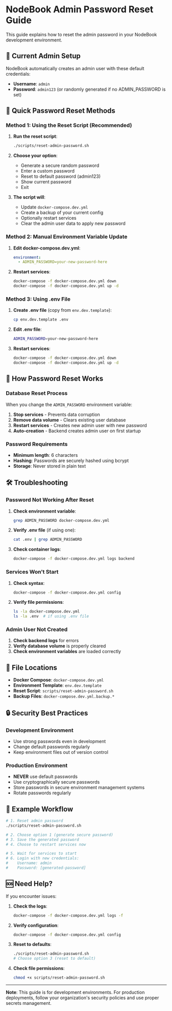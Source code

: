 # NodeBook Admin Password Reset Guide

This guide explains how to reset the admin password in your NodeBook development environment.

## 🔐 **Current Admin Setup**

NodeBook automatically creates an admin user with these default credentials:
- **Username**: `admin`
- **Password**: `admin123` (or randomly generated if no ADMIN_PASSWORD is set)

## 🚀 **Quick Password Reset Methods**

### **Method 1: Using the Reset Script (Recommended)**

1. **Run the reset script**:
   ```bash
   ./scripts/reset-admin-password.sh
   ```

2. **Choose your option**:
   - Generate a secure random password
   - Enter a custom password
   - Reset to default password (admin123)
   - Show current password
   - Exit

3. **The script will**:
   - Update `docker-compose.dev.yml`
   - Create a backup of your current config
   - Optionally restart services
   - Clear the admin user data to apply new password

### **Method 2: Manual Environment Variable Update**

1. **Edit docker-compose.dev.yml**:
   ```yaml
   environment:
     - ADMIN_PASSWORD=your-new-password-here
   ```

2. **Restart services**:
   ```bash
   docker-compose -f docker-compose.dev.yml down
   docker-compose -f docker-compose.dev.yml up -d
   ```

### **Method 3: Using .env File**

1. **Create .env file** (copy from `env.dev.template`):
   ```bash
   cp env.dev.template .env
   ```

2. **Edit .env file**:
   ```bash
   ADMIN_PASSWORD=your-new-password-here
   ```

3. **Restart services**:
   ```bash
   docker-compose -f docker-compose.dev.yml down
   docker-compose -f docker-compose.dev.yml up -d
   ```

## 🔄 **How Password Reset Works**

### **Database Reset Process**
When you change the `ADMIN_PASSWORD` environment variable:

1. **Stop services** - Prevents data corruption
2. **Remove data volume** - Clears existing user database
3. **Restart services** - Creates new admin user with new password
4. **Auto-creation** - Backend creates admin user on first startup

### **Password Requirements**
- **Minimum length**: 6 characters
- **Hashing**: Passwords are securely hashed using bcrypt
- **Storage**: Never stored in plain text

## 🛠️ **Troubleshooting**

### **Password Not Working After Reset**
1. **Check environment variable**:
   ```bash
   grep ADMIN_PASSWORD docker-compose.dev.yml
   ```

2. **Verify .env file** (if using one):
   ```bash
   cat .env | grep ADMIN_PASSWORD
   ```

3. **Check container logs**:
   ```bash
   docker-compose -f docker-compose.dev.yml logs backend
   ```

### **Services Won't Start**
1. **Check syntax**:
   ```bash
   docker-compose -f docker-compose.dev.yml config
   ```

2. **Verify file permissions**:
   ```bash
   ls -la docker-compose.dev.yml
   ls -la .env  # if using .env file
   ```

### **Admin User Not Created**
1. **Check backend logs** for errors
2. **Verify database volume** is properly cleared
3. **Check environment variables** are loaded correctly

## 📁 **File Locations**

- **Docker Compose**: `docker-compose.dev.yml`
- **Environment Template**: `env.dev.template`
- **Reset Script**: `scripts/reset-admin-password.sh`
- **Backup Files**: `docker-compose.dev.yml.backup.*`

## 🔒 **Security Best Practices**

### **Development Environment**
- Use strong passwords even in development
- Change default passwords regularly
- Keep environment files out of version control

### **Production Environment**
- **NEVER** use default passwords
- Use cryptographically secure passwords
- Store passwords in secure environment management systems
- Rotate passwords regularly

## 📝 **Example Workflow**

```bash
# 1. Reset admin password
./scripts/reset-admin-password.sh

# 2. Choose option 1 (generate secure password)
# 3. Save the generated password
# 4. Choose to restart services now

# 5. Wait for services to start
# 6. Login with new credentials:
#    Username: admin
#    Password: [generated-password]
```

## 🆘 **Need Help?**

If you encounter issues:

1. **Check the logs**:
   ```bash
   docker-compose -f docker-compose.dev.yml logs -f
   ```

2. **Verify configuration**:
   ```bash
   docker-compose -f docker-compose.dev.yml config
   ```

3. **Reset to defaults**:
   ```bash
   ./scripts/reset-admin-password.sh
   # Choose option 3 (reset to default)
   ```

4. **Check file permissions**:
   ```bash
   chmod +x scripts/reset-admin-password.sh
   ```

---

**Note**: This guide is for development environments. For production deployments, follow your organization's security policies and use proper secrets management.





